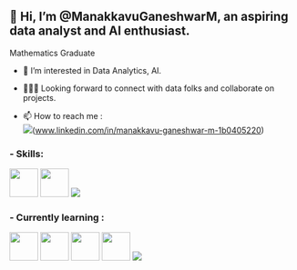 ## 👋 Hi, I’m @ManakkavuGaneshwarM, an aspiring data analyst and AI enthusiast. 

Mathematics Graduate

- 👀 I’m interested in Data Analytics, AI.  
- 🧑‍🤝‍🧑 Looking forward to connect with data folks and collaborate on projects. 

- 📫 How to reach me :
<br /> <img src="https://img.shields.io/badge/LinkedIn-0077B5?style=for-the-badge&logo=linkedin&logoColor=white" />(www.linkedin.com/in/manakkavu-ganeshwar-m-1b0405220)

### - Skills: 
<img height="50" width="50" src="https://img.icons8.com/fluency/48/python.png" />  <img width="50" height="50" src="https://img.icons8.com/fluency/48/power-bi-2021.png" />  <img src="https://img.shields.io/badge/Microsoft_Office-D83B01?style=for-the-badge&logo=microsoft-office&logoColor=white" />

### - Currently learning : 
<img width="50" height="50" src="https://img.icons8.com/color/48/microsoft-sql-server.png" />  <img width="50" height="50" src="https://img.icons8.com/color/48/mongo-db.png" />  <img width="50" height="50" src="https://img.icons8.com/color/48/numpy.png" />  <img width="50" height="50" src="https://img.icons8.com/color/48/pandas.png" />  <img src="https://img.shields.io/badge/Visual_Studio_Code-0078D4?style=for-the-badge&logo=visual%20studio%20code&logoColor=white" />  

